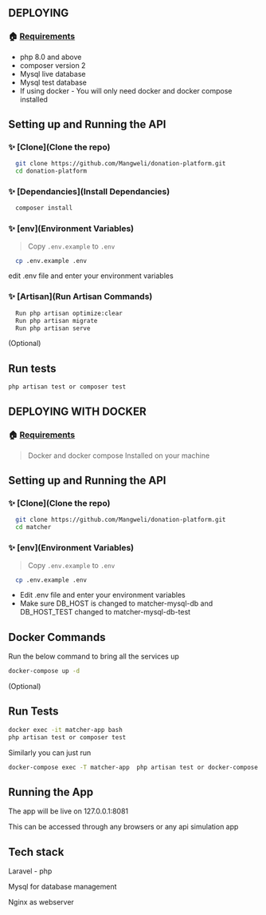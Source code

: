 

## DEPLOYING
### 🏠 [Requirements](Requirements)
<ul>
	<li>php 8.0 and above</li>
	<li>composer version 2 </li>
	<li>Mysql live database </li>
    <li>Mysql test database </li>
    <li>If using docker - You will only need docker and docker compose installed</li>
</ul>

## Setting up and Running the API

### ✨ [Clone](Clone the repo)

```sh
  git clone https://github.com/Mangweli/donation-platform.git
  cd donation-platform
```

### ✨ [Dependancies](Install Dependancies)

```sh
  composer install
```

### ✨ [env](Environment Variables)

> Copy `.env.example` to `.env`

```sh
  cp .env.example .env 
```
edit .env file and enter your environment variables

### ✨ [Artisan](Run Artisan Commands)

```sh
  Run php artisan optimize:clear 
  Run php artisan migrate
  Run php artisan serve
```

(Optional)
## Run tests

```sh
php artisan test or composer test
```

## DEPLOYING WITH DOCKER
### 🏠 [Requirements](Requirements)

> Docker and docker compose Installed on your machine

## Setting up and Running the API

### ✨ [Clone](Clone the repo)

```sh
  git clone https://github.com/Mangweli/donation-platform.git
  cd matcher
```

### ✨ [env](Environment Variables)

> Copy `.env.example` to `.env`

```sh
  cp .env.example .env 
```
<ul>
	<li>Edit .env file and enter your environment variables</li>
	<li>Make sure DB_HOST is changed to matcher-mysql-db and DB_HOST_TEST changed to matcher-mysql-db-test</li>
</ul>

## Docker Commands

<p>Run the below command to bring all the services up</p>

```sh
docker-compose up -d

```
(Optional)
## Run Tests
```sh
docker exec -it matcher-app bash
php artisan test or composer test

```
<p>Similarly you can just run</p>

```sh
docker-compose exec -T matcher-app  php artisan test or docker-compose exec -T matcher-app  composer test
```
## Running the App

<p>The app will be live on 127.0.0.1:8081</p>
<p>This can be accessed through any  browsers or any api simulation app</p>

## Tech stack

<p>Laravel - php</p>
<p>Mysql for database management</p>
<p>Nginx as webserver</p>




